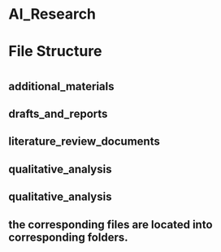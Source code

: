 # AI_Research
<h1>File Structure <h1>

<h2>additional_materials<h2>

<h2>drafts_and_reports <h2>

<h2>literature_review_documents<h2>

<h2> qualitative_analysis<h2>

<h2>qualitative_analysis<h2>


the corresponding files are located into corresponding folders.
